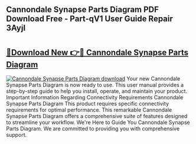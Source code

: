 ## Cannondale Synapse Parts Diagram PDF Download Free - Part-qV1 User Guide Repair 3AyjI

# <h2><a href="http://dfkjd12.blite.top/?on=Cannondale+Synapse+Parts+Diagram">🔗Download New 👉🔴 Cannondale Synapse Parts Diagram</a></h2>

[![Cannondale Synapse Parts Diagram download](https://i.imgur.com/lujVjoI.png)](http://dfkjd12.blite.top/?on=Cannondale+Synapse+Parts+Diagram)
Your new Cannondale Synapse Parts Diagram is now ready to use. This user manual provides a step-by-step guide to help you install, operate, and maintain your product. Important Information Regarding Connectivity Requirements Cannondale Synapse Parts Diagram This product requires specific connectivity requirements for optimal performance. This remarkable Cannondale Synapse Parts Diagram offers a comprehensive suite of features designed to streamline your workflow. We're Here to Guide You Cannondale Synapse Parts Diagram. We are committed to providing you with comprehensive support.
